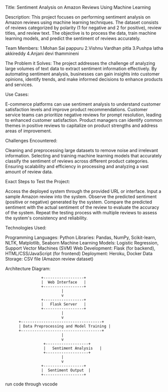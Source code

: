 Title: Sentiment Analysis on Amazon Reviews Using Machine Learning

Description:
This project focuses on performing sentiment analysis on Amazon reviews using machine learning techniques. The dataset consists of reviews categorized by polarity (1 for negative and 2 for positive), review titles, and review text. The objective is to process the data, train machine learning models, and predict the sentiment of reviews accurately.

Team Members:
1.Mohan Sai pappuru
2.Vishnu Vardhan pitla
3.Pushpa latha akkireddy
4.Anjani devi thammineni

The Problem it Solves:
The project addresses the challenge of analyzing large volumes of text data to extract sentiment information effectively. By automating sentiment analysis, businesses can gain insights into customer opinions, identify trends, and make informed decisions to enhance products and services.

Use Cases:

E-commerce platforms can use sentiment analysis to understand customer satisfaction levels and improve product recommendations.
Customer service teams can prioritize negative reviews for prompt resolution, leading to enhanced customer satisfaction.
Product managers can identify common themes in positive reviews to capitalize on product strengths and address areas of improvement.


Challenges Encountered:

Cleaning and preprocessing large datasets to remove noise and irrelevant information.
Selecting and training machine learning models that accurately classify the sentiment of reviews across different product categories.
Ensuring scalability and efficiency in processing and analyzing a vast amount of review data.

Exact Steps to Test the Project:

Access the deployed system through the provided URL or interface.
Input a sample Amazon review into the system.
Observe the predicted sentiment (positive or negative) generated by the system.
Compare the predicted sentiment with the actual sentiment of the review to evaluate the accuracy of the system.
Repeat the testing process with multiple reviews to assess the system's consistency and reliability.

Technologies Used:

Programming Languages: Python
Libraries: Pandas, NumPy, Scikit-learn, NLTK, Matplotlib, Seaborn
Machine Learning Models: Logistic Regression, Support Vector Machines (SVM)
Web Development: Flask (for backend), HTML/CSS/JavaScript (for frontend)
Deployment: Heroku, Docker
Data Storage: CSV file (Amazon review dataset)


Architecture Diagram:


                    +------------------+
                    |  Web Interface   |
                    +------------------+
                             |
                             v
                    +------------------+
                    |   Flask Server   |
                    +------------------+
                             |
                             v
          +------------------------------------+
          | Data Preprocessing and Model Training |
          +------------------------------------+
                             |
                             v
                     +-------------------+
                     |   Sentiment Analysis   |
                     +-------------------+
                             |
                             v
                    +------------------+
                    |  Sentiment Output  |
                    +------------------+


run code through vscode


                    
